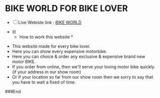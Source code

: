 # BIKE WORLD FOR BIKE LOVER 
- [ ] Live Webiste link :  [BIKE WORLD](https://bike-world-381f9.web.app/)


- [x] * How to work this website *
- This website made for every bike lover.
- Here you can show every expensive motorbike.
- Here you can choice & order any exclusive & expensive brand new motor BIKE. 
- If you order from online, then we'll serve your loving motor bike quickly.(if your address in our show room)
- Or if your location so far from our show room then we sorry to say that you have to wait a fixed of time.

###End